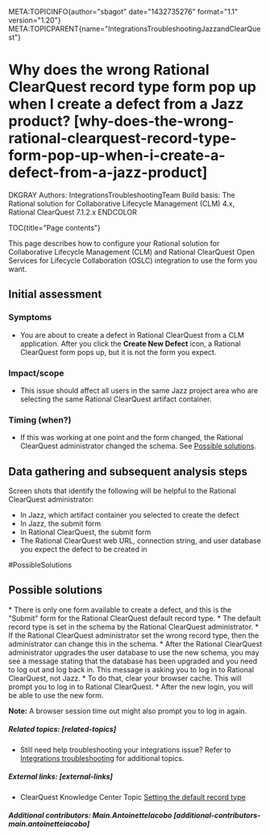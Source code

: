 META:TOPICINFO{author="sbagot" date="1432735276" format="1.1"
version="1.20"}
META:TOPICPARENT{name="IntegrationsTroubleshootingJazzandClearQuest"}

# Why does the wrong Rational ClearQuest record type form pop up when I create a defect from a Jazz product? [why-does-the-wrong-rational-clearquest-record-type-form-pop-up-when-i-create-a-defect-from-a-jazz-product]

DKGRAY Authors: IntegrationsTroubleshootingTeam Build basis: The
Rational solution for Collaborative Lifecycle Management (CLM) 4.x,
Rational ClearQuest 7.1.2.x ENDCOLOR

TOC{title="Page contents"}

This page describes how to configure your Rational solution for
Collaborative Lifecycle Management (CLM) and Rational ClearQuest Open
Services for Lifecycle Collaboration (OSLC) integration to use the form
you want.

## Initial assessment

### Symptoms

-   You are about to create a defect in Rational ClearQuest from a CLM
    application. After you click the **Create New Defect** icon, a
    Rational ClearQuest form pops up, but it is not the form you expect.

### Impact/scope

-   This issue should affect all users in the same Jazz project area who
    are selecting the same Rational ClearQuest artifact container.

### Timing (when?)

-   If this was working at one point and the form changed, the Rational
    ClearQuest administrator changed the schema. See [Possible
    solutions](#PossibleSolutions).

## Data gathering and subsequent analysis steps

Screen shots that identify the following will be helpful to the Rational
ClearQuest administrator:

-   In Jazz, which artifact container you selected to create the defect
-   In Jazz, the submit form
-   In Rational ClearQuest, the submit form
-   The Rational ClearQuest web URL, connection string, and user
    database you expect the defect to be created in

\#PossibleSolutions

## Possible solutions

\* There is only one form available to create a defect, and this is the
"Submit" form for the Rational ClearQuest default record type. \* The
default record type is set in the schema by the Rational ClearQuest
administrator. \* If the Rational ClearQuest administrator set the wrong
record type, then the administrator can change this in the schema. \*
After the Rational ClearQuest administrator upgrades the user database
to use the new schema, you may see a message stating that the database
has been upgraded and you need to log out and log back in. This message
is asking you to log in to Rational ClearQuest, not Jazz. \* To do that,
clear your browser cache. This will prompt you to log in to Rational
ClearQuest. \* After the new login, you will be able to use the new
form.

**Note:** A browser session time out might also prompt you to log in
again.

##### Related topics: [related-topics]

-   Still need help troubleshooting your integrations issue? Refer to
    [Integrations troubleshooting](IntegrationsTroubleshooting) for
    additional topics.

##### External links: [external-links]

-   ClearQuest Knowledge Center Topic [Setting the default record
    type](http://www.ibm.com/support/knowledgecenter/SSSH5A_8.0.1/com.ibm.rational.clearquest.schema.ec.doc/topics/t_mk_rectype_default.htm)

##### Additional contributors: Main.AntoinetteIacobo [additional-contributors-main.antoinetteiacobo]
